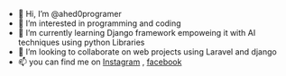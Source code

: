 - 👋 Hi, I’m @ahed0programer
- 👀 I’m interested in programming and coding
- 🌱 I’m currently learning Django framework empoweing it with AI techniques using python Libraries  
- 💞️ I’m looking to collaborate on web projects using Laravel and django
- 📫 you can find me on <a href="https://www.instagram.com/ahedsulieman?igsh=czB3ODZnenpmZGQ=">Instagram</a> , <a href="https://www.facebook.com/profile.php?id=100006622921506&mibextid=JRoKGi">facebook</a>

<!---
ahed0programer/ahed0programer is a ✨ special ✨ repository because its `README.md` (this file) appears on your GitHub profile.
You can click the Preview link to take a look at your changes.
--->
